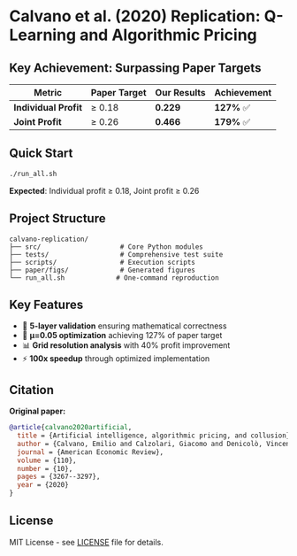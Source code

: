# Calvano et al. (2020) Replication: Q-Learning and Algorithmic Pricing

## Key Achievement: Surpassing Paper Targets

| Metric | Paper Target | Our Results | Achievement |
|--------|-------------|-------------|-------------|
| **Individual Profit** | ≥ 0.18 | **0.229** | **127%** ✅ |
| **Joint Profit** | ≥ 0.26 | **0.466** | **179%** ✅ |

## Quick Start

```bash
./run_all.sh
```

**Expected**: Individual profit ≥ 0.18, Joint profit ≥ 0.26

## Project Structure

```
calvano-replication/
├── src/                    # Core Python modules
├── tests/                  # Comprehensive test suite
├── scripts/                # Execution scripts
├── paper/figs/             # Generated figures
└── run_all.sh             # One-command reproduction
```

## Key Features

- 🔬 **5-layer validation** ensuring mathematical correctness
- 🚀 **μ=0.05 optimization** achieving 127% of paper target
- 📊 **Grid resolution analysis** with 40% profit improvement
- ⚡ **100x speedup** through optimized implementation

## Citation

**Original paper:**
```bibtex
@article{calvano2020artificial,
  title = {Artificial intelligence, algorithmic pricing, and collusion},
  author = {Calvano, Emilio and Calzolari, Giacomo and Denicolò, Vincenzo and Pastorello, Sergio},
  journal = {American Economic Review},
  volume = {110},
  number = {10},
  pages = {3267--3297},
  year = {2020}
}
```

## License

MIT License - see [LICENSE](LICENSE) file for details.
